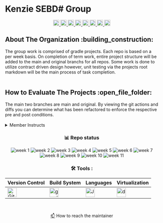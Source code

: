 <!--
    ______
  / ____/________  __  ______
 / / __/ ___/ __ \/ / / / __ \
/ /_/ / /  / /_/ / /_/ / /_/ /
\____/_/   \____/\__,_/ .___/
                     /_/
    ____       _
   / __ \_____(_)
  / /_/ / ___/ /
 / ____/ /  / /
/_/   /_/__/ /
        /___/

Maintiner:    Kyle Gortych
Date Created: 
Members:      
-->

# Kenzie SEBD# Group
<div id="header" align="center">
  <!-- <img src="" width="512" alt="img"> -->
  <div id="badges">
      <a href="https://github.com/kylegortych">
        <img src="https://img.shields.io/badge/kylegortych-white?style=plastic&logo=&logoColor=blue" height="20" alt="kylegortych"/>
      </a>
      <a href="https://github.com/ashalewis1">
        <img src="https://img.shields.io/badge/ashalewis1-white?style=plastic&logo=&logoColor=blue" height="20" alt="ashalewis1"/>
      </a>
      <a href="https://github.com/nancyurciuoli">
        <img src="https://img.shields.io/badge/nancyurciuoli-white?style=plastic&logo=" height="20" alt="nancyurciuoli"/>
      </a>
       <a href="https://github.com/imskiboski">
        <img src="https://img.shields.io/badge/imskiboski-white?style=plastic&logo=" height="20" alt="imskiboski"/>
      </a>
      <a href="https://github.com/egrok99">
        <img src="https://img.shields.io/badge/egrok99-white?style=plastic&logo=" height="20" alt="egrok99"/>
      </a>
      <a href="https://github.com/molliver">
        <img src="https://img.shields.io/badge/molliver-white?style=plastic&logo=" height="20" alt="molliver"/>
      </a>
      <a href="https://github.com/meazaberhe24">
        <img src="https://img.shields.io/badge/meazaberhe24-white?style=plastic&logo=" height="20" alt="meazaberhe24"/>
      </a>
      <a href="https://github.com/igrin89">
        <img src="https://img.shields.io/badge/igrin89-white?style=plastic&logo=" height="20" alt="igrin89"/>
      </a>
</div>

<div align="left">
    <h2>About The Organization :building_construction:</h2>
</div>

<div align="left">
    The group work is comprised of gradle projects. Each repo is based on a per week basis. On completion of term work, entire project structure will be added to the main and original branchs for all repos. Some work is done to utilize contract driven design however, unit testing via the projects root markdown will be the main process of task completion. 
</div>

<br>

<div align="left">
    <h2>How to Evaluate The Projects :open_file_folder:</h2>
</div>

<div align="left">
    The main two branches are main and original. By viewing the git actions and diffs you can determine what has been refactored to enforce the respective pre and post conditions.
</div>

<br>

<div align="left">
<details>
    <summary>Member Instructs</summary>

- git clone repo
- git status
- git branch "lists branches"
- git branch BranchName "creates branch"
- git checkout BranchName "switches to branch"
- git add file
- git commit -m "commit message"
- git push origin BranchName
</details>
</div>

<div align="center">
    
### :bar_chart: Repo status

![week 1](https://img.shields.io/github/actions/workflow/status/Kyle-Gortych-Kenzie-Group-Work-T3/GroupWork1/main.yml?label=Week%201)
![week 2](https://img.shields.io/github/actions/workflow/status/Kyle-Gortych-Kenzie-Group-Work-T3/GroupWork2/main.yml?label=Week%202)
![week 3](https://img.shields.io/github/actions/workflow/status/Kyle-Gortych-Kenzie-Group-Work-T3/GroupWork3/main.yml?label=Week%203)
![week 4](https://img.shields.io/github/actions/workflow/status/Kyle-Gortych-Kenzie-Group-Work-T3/GroupWork4/main.yml?label=Week%204)
![week 5](https://img.shields.io/github/actions/workflow/status/Kyle-Gortych-Kenzie-Group-Work-T3/GroupWork5/main.yml?label=Week%205)
![week 6](https://img.shields.io/github/actions/workflow/status/Kyle-Gortych-Kenzie-Group-Work-T3/GroupWork6/main.yml?label=Week%206)
![week 7](https://img.shields.io/github/actions/workflow/status/Kyle-Gortych-Kenzie-Group-Work-T3/GroupWork7/main.yml?label=Week%207)
![week 8](https://img.shields.io/github/actions/workflow/status/Kyle-Gortych-Kenzie-Group-Work-T3/GroupWork8/main.yml?label=Week%208)
![week 9](https://img.shields.io/github/actions/workflow/status/Kyle-Gortych-Kenzie-Group-Work-T3/GroupWork9/main.yml?label=Week%209)
![week 10](https://img.shields.io/github/actions/workflow/status/Kyle-Gortych-Kenzie-Group-Work-T3/GroupWork10/main.yml?label=Week%2010)
![week 11](https://img.shields.io/github/actions/workflow/status/Kyle-Gortych-Kenzie-Group-Work-T3/GroupWork11/main.yml?label=Week%2011)

</div>

<div align="center">
 
### :hammer_and_wrench: Tools :

| Version Control | Build System | Languages | Virtualization |
| --------------- | ------------ | --------- | -------------- |
| <img src="https://img.shields.io/badge/Git-white?style=plastic&logo=git&logoColor=red" title="Git" alt="Git" height="30"/> | <img src="https://img.shields.io/badge/Gradle-white?style=plastic&logo=gradle&logoColor=black" title="gradle" alt="gradle" height="30"/> | <img src="https://custom-icon-badges.demolab.com/badge/Java-white.svg?&sytle=plastic&logo=java" title="Java" alt="Java" height="30"/> | <img src="https://img.shields.io/badge/Docker-white?style=plastic&logo=docker&logoColor=blue" title="docker" alt="docker" height="30"/> |
</div>
<br>

<a href="your-gmail-link?">:mailbox:</a> How to reach the maintainer
